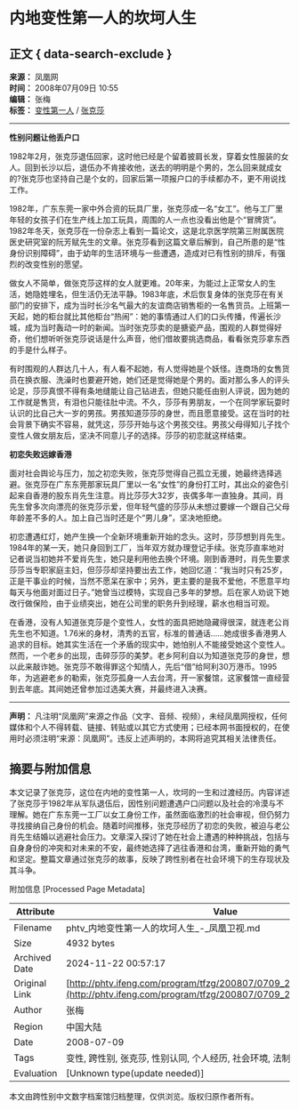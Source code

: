# 内地变性第一人的坎坷人生

## 正文 { data-search-exclude }


**来源：** 凤凰网  
**时间：** 2008年07月09日 10:55  
**编辑：** 张梅  
**标签：** [变性第一人](http://tag.ifeng.com/?tagID=15999) / [张克莎](http://tag.ifeng.com/?tagID=15998)  

---

**性别问题让他丢户口**

1982年2月，张克莎退伍回家，这时他已经是个留着披肩长发，穿着女性服装的女人。回到长沙以后，退伍办不肯接收他，送去的明明是个男的，怎么回来就成女的?张克莎也坚持自己是个女的，回家后第一项报户口的手续都办不，更不用说找工作。

1982年，广东东莞一家中外合资的玩具厂里，张克莎成一名“女工”。他与工厂里年轻的女孩子们在生产线上加工玩具，周围的人一点也没看出他是个“冒牌货”。1982年冬天，张克莎在一份杂志上看到一篇论文，这是北京医学院第三附属医院医史研究室的阮芳赋先生的文章。张克莎看到这篇文章后解到，自己所患的是“性身份识别障碍”，由于幼年的生活环境与一些遭遇，造成对已有性别的排斥，有强烈的改变性别的愿望。

做女人不简单，做张克莎这样的女人就更难。20年来，为能过上正常女人的生活，她隐姓埋名，但生活仍无法平静。1983年底，术后恢复身体的张克莎在有关部门的安排下，成为当时长沙名气最大的友谊商店销售柜的一名售货员。上班第一天起，她的柜台就比其他柜台“热闹”：她的事情通过人们的口头传播，传遍长沙城，成为当时轰动一时的新闻。当时张克莎卖的是搪瓷产品，围观的人群觉得好奇，他们想听听张克莎说话是什么声音，他们借故要挑选商品，看看张克莎拿东西的手是什么样子。

有时围观的人群达几十人，有人看不起她，有人觉得她是个妖怪。连商场的女售货员在换衣服、洗澡时也要避开她，她们还是觉得她是个男的。面对那么多人的评头论足，莎莎真恨不得有条地缝能让自己钻进去，但她只能任由别人评说，因为她的工作就是售货，有泪也只能往肚中流。不久，莎莎有男朋友，一个在同学家玩耍时认识的比自己大一岁的男孩。男孩知道莎莎的身世，而且愿意接受。这在当时的社会背景下确实不容易，就凭这，莎莎开始与这个男孩交往。男孩父母得知儿子找个变性人做女朋友后，坚决不同意儿子的选择。莎莎的初恋就这样结束。

**初恋失败远嫁香港**

面对社会舆论与压力，加之初恋失败，张克莎觉得自己孤立无援，她最终选择逃避。张克莎在广东东莞那家玩具厂里以一名“女性”的身份打工时，其出众的姿色引起来自香港的股东肖先生注意。肖比莎莎大32岁，丧偶多年一直独身。其间，肖先生曾多次向漂亮的张克莎示爱，但年轻气盛的莎莎从未想过要嫁一个跟自己父母年龄差不多的人。加上自己当时还是个“男儿身”，坚决地拒绝。

初恋遭遇红灯，她产生换一个全新环境重新开始的念头。这时，莎莎想到肖先生。1984年的某一天，她只身回到工厂，当年双方就办理登记手续。张克莎直率地对记者说当初她并不爱肖先生，她只是利用他去换个环境。刚到香港时，肖先生要求莎莎当专职家庭主妇，但莎莎却坚持要出去工作，她回忆道：“我当时只有25岁，正是干事业的时候，当然不愿呆在家中；另外，更主要的是我不爱他，不愿意平均每天与他面对面过日子。”她曾当过模特，实现自己多年的梦想。后在家人劝说下她改行做保险，由于业绩突出，她在公司里的职务升到经理，薪水也相当可观。

在香港，没有人知道张克莎是个变性人，女性的面具把她隐藏得很深，就连老公肖先生也不知道。1.76米的身材，清秀的五官，标准的普通话……她成很多香港男人追求的目标。她其实生活在一个矛盾的现实中，她怕别人不能接受她这个变性人。然而，一个老乡的出现，击碎莎莎的美梦。老乡阿利自以为知道张克莎的身世，想以此来敲诈她。张克莎不敢得罪这个知情人，先后“借”给阿利30万港币。1995年，为逃避老乡的勒索，张克莎孤身一人去台湾，开一家餐馆，这家餐馆一直经营到去年底。其间她还曾参加过选美大赛，并最终进入决赛。

---

**声明：** 凡注明“凤凰网”来源之作品（文字、音频、视频），未经凤凰网授权，任何媒体和个人不得转载、链接、转贴或以其它方式使用；已经本网书面授权的，在使用时必须注明“来源：凤凰网”。违反上述声明的，本网将追究其相关法律责任。

## 摘要与附加信息

<!-- tcd_abstract -->
本文记录了张克莎，这位在内地的变性第一人，坎坷的一生和过渡经历。内容详述了张克莎于1982年从军队退伍后，因性别问题遭遇户口问题以及社会的冷漠与不理解。她在广东东莞一工厂以女工身份工作，虽然面临激烈的社会审视，但仍努力寻找接纳自己身份的机会。随着时间推移，张克莎经历了初恋的失败，被迫与老公肖先生结婚以逃避社会压力。文章深入探讨了她在社会上遭遇的种种挑战，包括与自身身份的冲突和对未来的不安，最终她选择了逃往香港和台湾，重新开始的勇气和坚定。整篇文章通过张克莎的故事，反映了跨性别者在社会环境下的生存现状及其斗争。
<!-- tcd_abstract_end -->

附加信息 [Processed Page Metadata]

| Attribute       | Value                                  |
|-----------------|----------------------------------------|
| Filename        | phtv_内地变性第一人的坎坷人生_-_凤凰卫视.md                             |
| Size            | 4932 bytes                           |
| Archived Date   | 2024-11-22 00:57:17                             |
| Original Link   | [http://phtv.ifeng.com/program/tfzg/200807/0709_2950_642592_1.shtml](http://phtv.ifeng.com/program/tfzg/200807/0709_2950_642592_1.shtml)                       |
| Author          | 张梅                               |
| Region          | 中国大陆                               |
| Date            | 2008-07-09                                 |
| Tags            | 变性, 跨性别, 张克莎, 性别认同, 个人经历, 社会环境, 法制与政策, 生存现状                                 |
| Evaluation            | [Unknown type(update needed)]                                 |
<!-- tcd_table_end -->

本文由跨性别中文数字档案馆归档整理，仅供浏览。版权归原作者所有。
